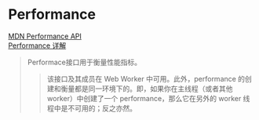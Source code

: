 # Performance
[MDN Performance API](https://developer.mozilla.org/zh-CN/docs/Web/API/Performance)  
[Performance 详解](https://www.jianshu.com/p/acf1ec35ad7b)
> Performace接口用于衡量性能指标。
>> 该接口及其成员在 Web Worker 中可用。此外，performance 的创建和衡量都是同一环境下的。即，如果你在主线程（或者其他 worker）中创建了一个 performance，那么它在另外的 worker 线程中是不可用的；反之亦然。
